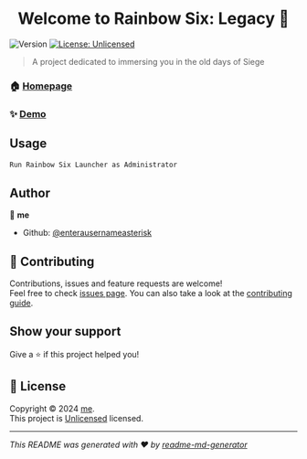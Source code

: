 <h1 align="center">Welcome to Rainbow Six: Legacy 👋</h1>
<p>
  <img alt="Version" src="https://img.shields.io/badge/version-0.1-blue.svg?cacheSeconds=2592000" />
  <a href="https://unlicense.org/" target="_blank">
    <img alt="License: Unlicensed" src="https://img.shields.io/badge/License-Unlicensed-yellow.svg" />
  </a>
</p>

> A project dedicated to immersing you in the old days of Siege

### 🏠 [Homepage](https://github.com/enterausernameasterisk/Rainbow-Six-Legacy/tree/main#readme)

### ✨ [Demo](https://cdn.discordapp.com/attachments/760147971861643273/1287985136243179562/1820296.jpg?ex=66f38922&is=66f237a2&hm=827672a07912f7bd7cde0537fb21be3cc5fca3f48adec9bf7706a133e79da82e&)

## Usage

```sh
Run Rainbow Six Launcher as Administrator
```

## Author

👤 **me**

* Github: [@enterausernameasterisk](https://github.com/enterausernameasterisk)

## 🤝 Contributing

Contributions, issues and feature requests are welcome!<br />Feel free to check [issues page](https://github.com/enterausernameasterisk/Rainbow-Six-Legacy/issues). You can also take a look at the [contributing guide](https://github.com/enterausernameasterisk/Rainbow-Six-Legacy/discussions).

## Show your support

Give a ⭐️ if this project helped you!

## 📝 License

Copyright © 2024 [me](https://github.com/enterausernameasterisk).<br />
This project is [Unlicensed](https://unlicense.org/) licensed.

***
_This README was generated with ❤️ by [readme-md-generator](https://github.com/kefranabg/readme-md-generator)_
